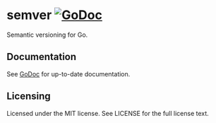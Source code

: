 # semver [![GoDoc](https://godoc.org/github.com/typerandom/semver?status.png)](http://godoc.org/github.com/typerandom/semver)

Semantic versioning for Go.

## Documentation

See [GoDoc](https://godoc.org/github.com/typerandom/semver) for up-to-date documentation.

## Licensing

Licensed under the MIT license. See LICENSE for the full license text.